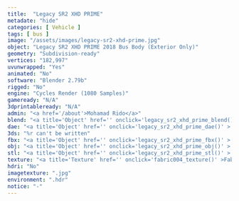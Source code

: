 ```yaml
---
title:  "Legacy SR2 XHD PRIME"
metadate: "hide"
categories: [ Vehicle ]
tags: [ bus ]
image: "/assets/images/legacy-sr2-xhd-prime.jpg"
object: "Legacy SR2 XHD PRIME 2018 Bus Body (Exterior Only)"
geometry: "Subdivision-ready"
vertices: "182,997"
uvunwrapped: "Yes"
animated: "No"
software: "Blender 2.79b"
rigged: "No"
engine: "Cycles Render (1080 Samples)"
gameready: "N/A"
3dprintableready: "N/A"
admin: "<a href='/about'>Mohamad Rido</a>"
blend: "<a title='Object' href='' onclick='legacy_sr2_xhd_prime_blend()' >.zip 10.3 MB</a>"
dae: "<a title='Object' href='' onclick='legacy_sr2_xhd_prime_dae()' >.zip 7.5 MB</a>"
3ds: "%r can't be written"
fbx: "<a title='Object' href='' onclick='legacy_sr2_xhd_prime_fbx()' >.zip 8.6 MB</a>"
obj: "<a title='Object' href='' onclick='legacy_sr2_xhd_prime_obj()' >.zip 6,4 MB</a>"
stl: "<a title='Object' href='' onclick='legacy_sr2_xhd_prime_stl()' >.zip 8.4 MB</a>"
texture: "<a title='Texture' href='' onclick='fabric004_texture()' >Fabric004</a>"
hdri: "No"
imagetexture: ".jpg"
environment: ".hdr"
notice: "-"
---
```

